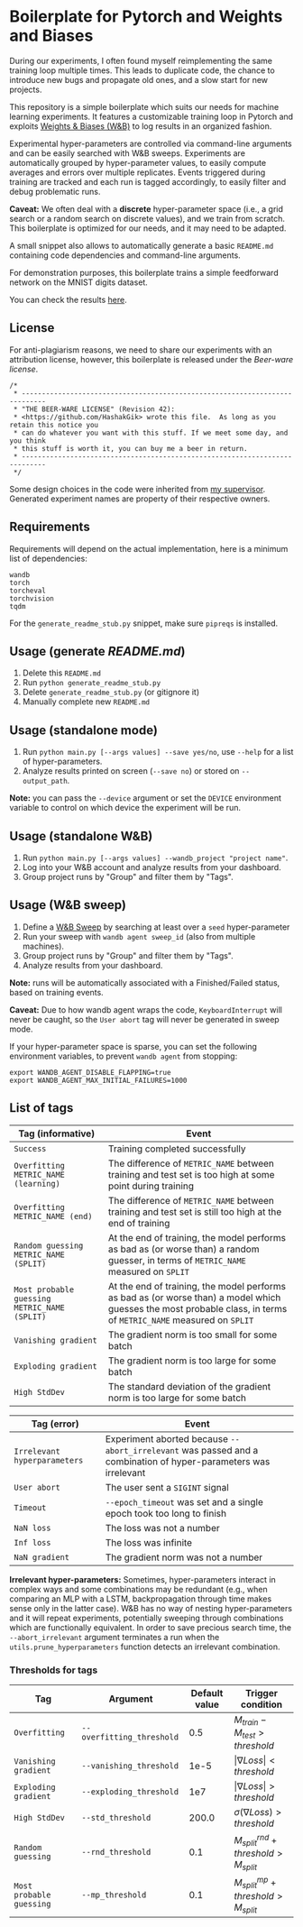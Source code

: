 
# Boilerplate for Pytorch and Weights and Biases

During our experiments, I often found myself reimplementing the same training loop multiple times.
This leads to duplicate code, the chance to introduce new bugs and propagate old ones, and a slow start for new projects.

This repository is a simple boilerplate which suits our needs for machine learning experiments.
It features a customizable training loop in Pytorch and exploits [Weights & Biases (W&B)](https://wandb.ai) to log results in an organized fashion.

Experimental hyper-parameters are controlled via command-line arguments and can be easily searched with W&B sweeps.
Experiments are automatically grouped by hyper-parameter values, to easily compute averages and errors over multiple replicates.
Events triggered during training are tracked and each run is tagged accordingly, to easily filter and debug problematic runs.

**Caveat:** We often deal with a **discrete** hyper-parameter space (i.e., a grid search or a random search on discrete values), 
and we train from scratch. This boilerplate is optimized for our needs, and it may need to be adapted.

A small snippet also allows to automatically generate a basic `README.md` containing code dependencies and command-line arguments. 

For demonstration purposes, this boilerplate trains a simple feedforward network on the MNIST digits dataset.

You can check the results [here](https://wandb.ai/l-lorello/boilerplate/workspace?nw=1zmhqvhxr0w).
## License
For anti-plagiarism reasons, we need to share our experiments with an attribution license, 
however, this boilerplate is released under the *Beer-ware license*.

```
/*
 * ----------------------------------------------------------------------------
 * "THE BEER-WARE LICENSE" (Revision 42):
 * <https://github.com/HashakGik> wrote this file.  As long as you retain this notice you
 * can do whatever you want with this stuff. If we meet some day, and you think
 * this stuff is worth it, you can buy me a beer in return.
 * ----------------------------------------------------------------------------
 */
```

Some design choices in the code were inherited from [my supervisor](https://github.com/mela64).
Generated experiment names are property of their respective owners.

## Requirements

Requirements will depend on the actual implementation, here is a minimum list of dependencies:

```
wandb
torch
torcheval
torchvision
tqdm
```

For the `generate_readme_stub.py` snippet, make sure `pipreqs` is installed.

## Usage (generate *README.md*)
1. Delete this `README.md`
2. Run `python generate_readme_stub.py`
3. Delete `generate_readme_stub.py` (or gitignore it)
4. Manually complete new `README.md`

## Usage (standalone mode)
1. Run `python main.py [--args values] --save yes/no`, use `--help` for a list of hyper-parameters.
2. Analyze results printed on screen (`--save no`) or stored on `--output_path`.

**Note:** you can pass the `--device` argument or set the `DEVICE` environment variable to control on which device the experiment will be run.

## Usage (standalone W&B)
1. Run `python main.py [--args values] --wandb_project "project name"`.
2. Log into your W&B account and analyze results from your dashboard.
3. Group project runs by "Group" and filter them by "Tags".

## Usage (W&B sweep)
1. Define a [W&B Sweep](https://docs.wandb.ai/guides/sweeps) by searching at least over a `seed` hyper-parameter
2. Run your sweep with `wandb agent sweep_id` (also from multiple machines).
3. Group project runs by "Group" and filter them by "Tags".
4. Analyze results from your dashboard.

**Note:** runs will be automatically associated with a Finished/Failed status, based on training events.

**Caveat:** Due to how wandb agent wraps the code, `KeyboardInterrupt` will never be caught, so the `User abort` tag will never be generated in sweep mode.

If your hyper-parameter space is sparse, you can set the following environment variables, to prevent `wandb agent` from stopping:
```
export WANDB_AGENT_DISABLE_FLAPPING=true
export WANDB_AGENT_MAX_INITIAL_FAILURES=1000
```
## List of tags

| Tag  (informative)                           | Event                                                                                                                                                             |
|----------------------------------------------|-------------------------------------------------------------------------------------------------------------------------------------------------------------------|
| `Success`                                    | Training completed successfully                                                                                                                                   |
| `Overfitting METRIC_NAME (learning)`         | The difference of `METRIC_NAME` between training and test set is too high at some point during training                                                           |
| `Overfitting METRIC_NAME (end)`              | The difference of `METRIC_NAME` between training and test set is still too high at the end of training                                                            |
| `Random guessing METRIC_NAME (SPLIT)`        | At the end of training, the model performs as bad as (or worse than) a random guesser, in terms of `METRIC_NAME` measured on `SPLIT`                              |
| `Most probable guessing METRIC_NAME (SPLIT)` | At the end of training, the model performs as bad as (or worse than) a model which guesses the most probable class, in terms of `METRIC_NAME` measured on `SPLIT` |
| `Vanishing gradient`                         | The gradient norm is too small for some batch                                                                                                                     |
| `Exploding gradient`                         | The gradient norm is too large for some batch                                                                                                                     |
| `High StdDev`                                | The standard deviation of the gradient norm is too large for some batch                                                                                           |

| Tag (error)                                  | Event                                                                                                                                                             |
|----------------------------------------------|-------------------------------------------------------------------------------------------------------------------------------------------------------------------|
| `Irrelevant hyperparameters`                 | Experiment aborted because `--abort_irrelevant` was passed and a combination of hyper-parameters was irrelevant                                                   |
| `User abort`                                 | The user sent a `SIGINT` signal                                                                                                                                   |
| `Timeout`                                    | `--epoch_timeout` was set and a single epoch took too long to finish                                                                                              |
| `NaN loss`                                   | The loss was not a number                                                                                                                                         |
| `Inf loss`                                   | The loss was infinite                                                                                                                                             |
| `NaN gradient`                               | The gradient norm was not a number                                                                                                                                |



**Irrelevant hyper-parameters:** Sometimes, hyper-parameters interact in complex ways and some combinations may be redundant
(e.g., when comparing an MLP with a LSTM, backpropagation through time makes sense only in the latter case).
W&B has no way of nesting hyper-parameters and it will repeat experiments, potentially sweeping through combinations which
are functionally equivalent. In order to save precious search time, the `--abort_irrelevant` argument terminates a run when
the `utils.prune_hyperparameters` function detects an irrelevant combination.

### Thresholds for tags

| Tag                      | Argument                  | Default value | Trigger condition                           |
|--------------------------|---------------------------|---------------|---------------------------------------------|
| `Overfitting`            | `--overfitting_threshold` | 0.5           | $`M_{train} - M_{test} > threshold`$        |
| `Vanishing gradient`     | `--vanishing_threshold`   | 1e-5          | $`\|\nabla Loss\| < threshold`$             |
| `Exploding gradient`     | `--exploding_threshold`   | 1e7           | $`\|\nabla Loss\| > threshold`$             | 
| `High StdDev`            | `--std_threshold`         | 200.0         | $`\sigma(\nabla Loss) > threshold`$         |
| `Random guessing`        | `--rnd_threshold`         | 0.1           | $`M^{rnd}_{split} + threshold > M_{split}`$ |
| `Most probable guessing` | `--mp_threshold`          | 0.1           | $`M^{mp}_{split} + threshold > M_{split}`$  |
